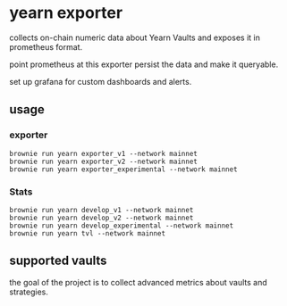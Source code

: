 # yearn exporter

collects on-chain numeric data about Yearn Vaults and exposes it in prometheus format.

point prometheus at this exporter persist the data and make it queryable.

set up grafana for custom dashboards and alerts.


## usage
### exporter
```
brownie run yearn exporter_v1 --network mainnet
brownie run yearn exporter_v2 --network mainnet
brownie run yearn exporter_experimental --network mainnet
```
### Stats
```
brownie run yearn develop_v1 --network mainnet
brownie run yearn develop_v2 --network mainnet
brownie run yearn develop_experimental --network mainnet
brownie run yearn tvl --network mainnet
```
## supported vaults

the goal of the project is to collect advanced metrics about vaults and strategies.
